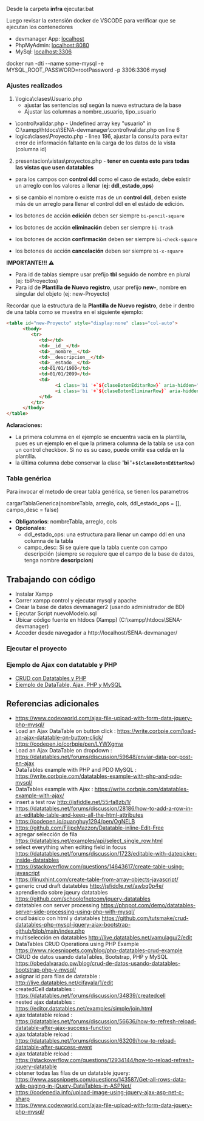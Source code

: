 Desde la carpeta **infra**
ejecutar.bat

Luego revisar la extensión docker de VSCODE para verificar que se ejecutan los contenedores

* devmanager App: [localhost](http://localhost:80)
* PhpMyAdmin: [localhost:8080](http://localhost:8080/)
* MySql: [localhost:3306](http://localhost:3306/)

docker run -dti --name some-mysql -e MYSQL_ROOT_PASSWORD=rootPassword -p 3306:3306 mysql

### Ajustes realizados
1. \logica\clases\Usuario.php 
   - ajustar las sentencias sql según la nueva estructura de la base
   - Ajustar las columnas a nombre_usuario, tipo_usuario
- \control\validar.php - Undefined array key "usuario" in C:\xampp\htdocs\SENA-devmanager\control\validar.php on line 6
- logica\clases\Proyecto.php - linea 196, ajustar la consulta para evitar error de información faltante en la carga de los datos de la vista (columna id)

2. presentacion\vistas\proyectos.php - **tener en cuenta esto para todas las vistas que usen datatables**
- para los campos con **control ddl** como el caso de estado, debe existir un arreglo con los valores a llenar (**ej: ddl_estado_ops**)
- si se cambio el nombre o existe mas de un **control ddl**, deben existe más de un arreglo para llenar el control ddl en el estádo de edición. 

- los botones de acción **edición** deben ser siempre `bi-pencil-square`
- los botones de acción **eliminación** deben ser siempre `bi-trash`
- los botones de acción **confirmación** deben ser siempre `bi-check-square`
- los botones de acción **cancelación** deben ser siempre `bi-x-square`

**IMPORTANTE!!!** :warning:
- Para id de tablas siempre usar prefijo **tbl** seguido de nombre en plural (ej: tblProyectos)
- Para id de **Plantilla de Nuevo registro**, usar prefijo **new-**, nombre en singular del objeto (ej: new-Proyecto)

Recordar que la estructura de la **Plantilla de Nuevo registro**, debe ir dentro de una tabla como se muestra en el siguiente ejemplo:

``` html
<table id="new-Proyecto" style="display:none" class="col-auto">
      <tbody>
         <tr>
            <td></td>
            <td>__id__</td>
            <td>__nombre__</td>
            <td>__descripcion__</td>
            <td>__estado__</td>
            <td>01/01/1900</td>
            <td>01/01/2099</td>
            <td>
                  <i class='bi '+`${claseBotonEditarRow}` aria-hidden="true"></i>
                  <i class='bi '+`${claseBotonEliminarRow}` aria-hidden="true"></i>
            </td>
         </tr>
      </tbody>
</table>
```
**Aclaraciones:**
- La primera columma en el ejemplo se encuentra vacía en la plantilla, pues es un ejemplo en el que la primera columna de la tabla se usa con un control checkbox. Si no es su caso, puede omitir esa celda en la plantilla.
- la última columna debe conservar la clase **'bi '+`${claseBotonEditarRow}`**

### Tabla genérica
Para invocar el metodo de crear tabla genérica, se tienen los parametros

cargarTablaGenerica(nombreTabla, arreglo, cols, ddl_estado_ops = [], campo_desc = false)
- **Obligatorios**: nombreTabla, arreglo, cols
- **Opcionales**: 
   - ddl_estado_ops: una estructura para llenar un campo ddl en una columna de la tabla
   - campo_desc: Si se quiere que la tabla cuente con campo descripción (siempre se requiere que el campo de la base de datos, tenga nombre **descripcion**)

## Trabajando con código

- Instalar Xampp
- Correr xampp control y ejecutar mysql y apache
- Crear la base de datos devmanager2 (usando administrador de BD)
- Ejecutar Script nuevoModelo.sql
- Ubicar código fuente en htdocs (Xampp) (C:\xampp\htdocs\SENA-devmanager)
- Acceder desde navegador a http://localhost/SENA-devmanager/

### Ejecutar el proyecto


### Ejemplo de Ajax con datatable y PHP
* [CRUD con Datatables y PHP](https://www.nicesnippets.com/blog/php-datatables-crud-example)
* [Ejemplo de DataTable, Ajax, PHP y MySQL](https://evilnapsis.com/2022/09/19/ejemplo-de-datatable-ajax-php-y-mysql/)


## Referencias adicionales 
* https://www.codexworld.com/ajax-file-upload-with-form-data-jquery-php-mysql/
* Load an Ajax DataTable on button click : https://write.corbpie.com/load-an-ajax-datatable-on-button-click/ https://codepen.io/corbpie/pen/LYWXgmw
* Load an Ajax DataTable on dropdown : https://datatables.net/forums/discussion/59648/enviar-data-por-post-en-ajax
* DataTables example with PHP and PDO MySQL : https://write.corbpie.com/datatables-example-with-php-and-pdo-mysql/
* DataTables example with Ajax : https://write.corbpie.com/datatables-example-with-ajax/
* insert a test row http://jsfiddle.net/55rfa8zb/1/
* https://datatables.net/forums/discussion/28186/how-to-add-a-row-in-an-editable-table-and-keep-all-the-html-attributes
* https://codepen.io/quanghuy1294/pen/OgNELB
* https://github.com/FilipeMazzon/Datatable-inline-Edit-Free
* agregar selección de fila https://datatables.net/examples/api/select_single_row.html
* select everything when editing field in focus https://datatables.net/forums/discussion/1723/editable-with-datepicker-inside-datatables
* https://stackoverflow.com/questions/14643617/create-table-using-javascript
* https://linuxhint.com/create-table-from-array-objects-javascript/
* generic crud draft datatebles http://jsfiddle.net/awbq0p4e/
* aprendiendo sobre jqeury datatables https://github.com/schoolofnetcom/jquery-datatables
* datatables con server processing https://phppot.com/demo/datatables-server-side-processing-using-php-with-mysql/
* crud básico con html y datatables https://github.com/tutsmake/crud-datatables-php-mysql-jquery-ajax-bootstrap-github/blob/main/index.php
* multiselección en datatables http://live.datatables.net/vamulagu/2/edit
* DataTables CRUD Operations using PHP Example https://www.nicesnippets.com/blog/php-datatables-crud-example
*  CRUD de datos usando dataTables, Bootstrap, PHP y MySQL https://obedalvarado.pw/blog/crud-de-datos-usando-datatables-bootstrap-php-y-mysql/
* asignar id para filas de datatable : http://live.datatables.net/cifayala/1/edit
* createdCell datatables : https://datatables.net/forums/discussion/34839/createdcell
* nested ajax datatables : https://editor.datatables.net/examples/simple/join.html
* ajax tdatatable reload : https://datatables.net/forums/discussion/56636/how-to-refresh-reload-datatable-after-ajax-success-function
* ajax tdatatable reload : https://datatables.net/forums/discussion/63209/how-to-reload-datatable-after-success-event
* ajax tdatatable reload : https://stackoverflow.com/questions/12934144/how-to-reload-refresh-jquery-datatable
* obtener todas las filas de un datatable jquery: https://www.aspsnippets.com/questions/143587/Get-all-rows-data-wile-paging-in-jQuery-DataTables-in-ASPNet/
* https://codepedia.info/upload-image-using-jquery-ajax-asp-net-c-sharp
* https://www.codexworld.com/ajax-file-upload-with-form-data-jquery-php-mysql/